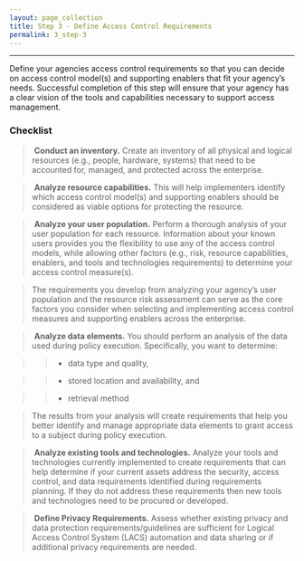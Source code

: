 ```yaml
---
layout: page_collection
title: Step 3 - Define Access Control Requirements
permalink: 3_step-3
---
```

<script>
$(function() {
  $( "#accordion" ).accordion({
    heightStyle: "content",
    collapsible: "true",
    active: "false"
  });
});
</script>

<script src="https://use.fontawesome.com/e20c671b68.js"></script>
-----------------------------------------------------------

Define your agencies access control requirements so that you can decide on access control model(s) and supporting enablers that fit your agency’s needs.  Successful completion of this step will ensure that your agency has a clear vision of the tools and capabilities necessary to support access management. 


### Checklist 

> <i class="fa fa-check-square-o"></i> &nbsp;**Conduct an inventory.** Create an inventory of all physical and logical resources (e.g., people, hardware, systems) that need to be accounted for, managed, and protected across the enterprise. 

> <i class="fa fa-check-square-o"></i> &nbsp;**Analyze resource capabilities.** This will help implementers identify which access control model(s) and supporting enablers should be considered as viable options for protecting the resource.

> <i class="fa fa-check-square-o"></i> &nbsp;**Analyze your user population.** Perform a thorough analysis of your user population for each resource. Information about your known users provides you the flexibility to use any of the access control models, while allowing other factors (e.g., risk, resource capabilities, enablers, and tools and technologies requirements) to determine your access control measure(s).

> The requirements you develop from analyzing your agency’s user population and the resource risk assessment can serve as the core factors you consider when selecting and implementing access control measures and supporting enablers across the enterprise.

> <i class="fa fa-check-square-o"></i> &nbsp;**Analyze data elements.** You should perform an analysis of the data used during policy execution.  Specifically, you want to determine: 

>> * data type and quality,

>> * stored location and availability, and

>> * retrieval method

> The results from your analysis will create requirements that help you better identify and manage appropriate data elements to grant access to a subject during policy execution. 

> <i class="fa fa-check-square-o"></i> &nbsp;**Analyze existing tools and technologies.** Analyze your tools and technologies currently implemented to create requirements that can help determine if your current assets address the security, access control, and data requirements identified during requirements planning.  If they do not address these requirements then new tools and technologies need to be procured or developed.

> <i class="fa fa-check-square-o"></i> &nbsp;**Define Privacy Requirements.** Assess whether existing privacy and data protection requirements/guidelines are sufficient for Logical Access Control System (LACS) automation and data sharing or if additional privacy requirements are needed.
